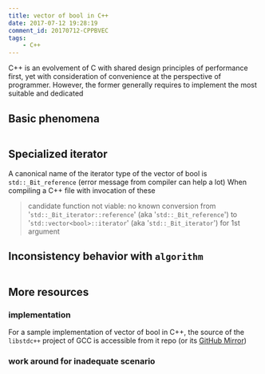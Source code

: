 ```yaml
---
title: vector of bool in C++
date: 2017-07-12 19:28:19
comment_id: 20170712-CPPBVEC
tags:
    - C++
---
```


C++ is an evolvement of C with shared design principles of performance first, 
yet with consideration of convenience at the perspective of programmer. 
However, the former generally requires to implement the most suitable and 
dedicated 


<!-- more -->
## Basic phenomena  ##

```

```


## Specialized iterator ##
A canonical name of the iterator type of the vector of bool is 
`std::_Bit_reference` (error message from compiler can help a lot)
When compiling a C++ file with invocation of these 
> candidate function not viable: no known conversion from 
> '`std::_Bit_iterator::reference`' (aka '`std::_Bit_reference`') 
> to '`std::vector<bool>::iterator`' (aka '`std::_Bit_iterator`') for 1st argument



## Inconsistency behavior with `algorithm`

```
```

## More resources ##

### implementation ###

For a sample implementation of vector of bool in C++, the source of the `libstdc++`
project of GCC is accessible from it repo 
(or its [GitHub Mirror](https://github.com/gcc-mirror/gcc/blob/master/libstdc%2B%2B-v3/include/bits/stl_bvector.h))

### work around for inadequate scenario ###
